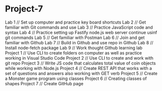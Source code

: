 # Project-7
Lab 1 // Set up computer and practice key board shortcuts
Lab 2 // Get familiar with Git commands and use
Lab 3 // Practice JavaScript code and syntax
Lab 4 // Practice setting up Fastify node.js web server  continue usinf git commands
Lab 5 // Get familiar with Postman 
Lab 6 // Join and get familiar with Github
Lab 7 // Build in Github and use repo in Github
Lab 8 // Install node-fetch package
Lab 9 // Work thought Github learning lab
Project 1 // Use CLI to create folders on computer as well as practice working in Visual Studio Code
Project 2 // Use CLI  to create and work with git repo
Project 3 // Write JS code that calculates total value of coin objects while working with Node.js
Project 4 // Create REST API that works with a set of questions and answers also working with GET verb
Project 5 // Create a Monster game program using classes
Project 6 // Creating classes of shapes
Project 7 // Create GitHub page
